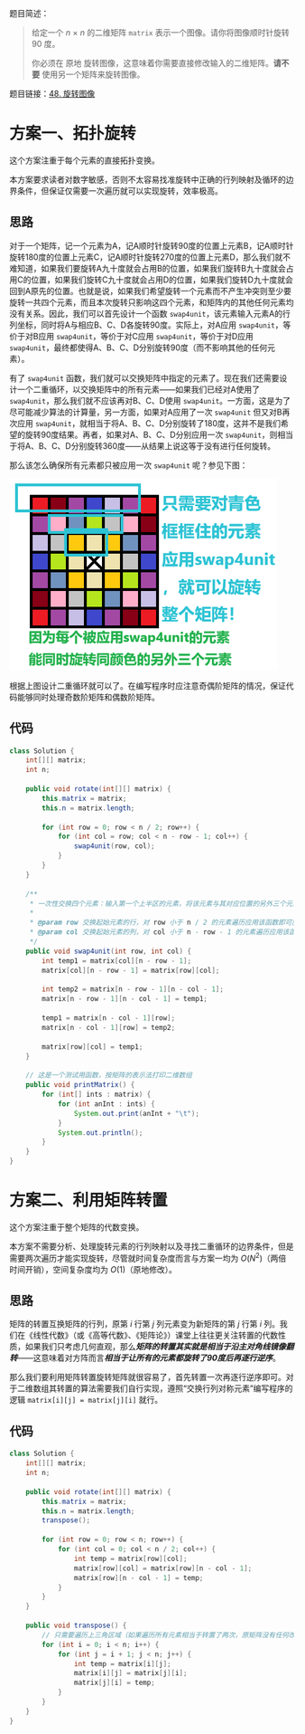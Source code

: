 题目简述：

> 给定一个 *n* × *n* 的二维矩阵 `matrix` 表示一个图像。请你将图像顺时针旋转 90 度。
>
> 你必须在 原地 旋转图像，这意味着你需要直接修改输入的二维矩阵。**请不要** 使用另一个矩阵来旋转图像。

题目链接：[48. 旋转图像](https://leetcode.cn/problems/rotate-image/)

# 方案一、拓扑旋转

这个方案注重于每个元素的直接拓扑变换。

本方案要求读者对数字敏感，否则不太容易找准旋转中正确的行列映射及循环的边界条件，但保证仅需要一次遍历就可以实现旋转，效率极高。

## 思路

对于一个矩阵，记一个元素为A，记A顺时针旋转90度的位置上元素B，记A顺时针旋转180度的位置上元素C，记A顺时针旋转270度的位置上元素D，那么我们就不难知道，如果我们要旋转A九十度就会占用B的位置，如果我们旋转B九十度就会占用C的位置，如果我们旋转C九十度就会占用D的位置，如果我们旋转D九十度就会回到A原先的位置。也就是说，如果我们希望旋转一个元素而不产生冲突则至少要旋转一共四个元素，而且本次旋转只影响这四个元素，和矩阵内的其他任何元素均没有关系。因此，我们可以首先设计一个函数 `swap4unit`，该元素输入元素A的行列坐标，同时将A与相应B、C、D各旋转90度。实际上，对A应用 `swap4unit`，等价于对B应用 `swap4unit`，等价于对C应用 `swap4unit`，等价于对D应用 `swap4unit`，最终都使得A、B、C、D分别旋转90度（而不影响其他的任何元素）。

有了 `swap4unit` 函数，我们就可以交换矩阵中指定的元素了。现在我们还需要设计一个二重循环，以交换矩阵中的所有元素——如果我们已经对A使用了 `swap4unit`，那么我们就不应该再对B、C、D使用 `swap4unit`。一方面，这是为了尽可能减少算法的计算量，另一方面，如果对A应用了一次 `swap4unit` 但又对B再次应用 `swap4unit`，就相当于将A、B、C、D分别旋转了180度，这并不是我们希望的旋转90度结果。再者，如果对A、B、C、D分别应用一次 `swap4unit`，则相当于将A、B、C、D分别旋转360度——从结果上说这等于没有进行任何旋转。

那么该怎么确保所有元素都只被应用一次 `swap4unit` 呢？参见下图：

![旋转矩阵示意图](images/48.png)

根据上图设计二重循环就可以了。在编写程序时应注意奇偶阶矩阵的情况，保证代码能够同时处理奇数阶矩阵和偶数阶矩阵。

## 代码

```java
class Solution {
    int[][] matrix;
    int n;

    public void rotate(int[][] matrix) {
        this.matrix = matrix;
        this.n = matrix.length;

        for (int row = 0; row < n / 2; row++) {
            for (int col = row; col < n - row - 1; col++) {
                swap4unit(row, col);
            }
        }
    }

    /**
     * 一次性交换四个元素：输入第一个上半区的元素，将该元素与其对应位置的另外三个元素均顺时针旋转 90 度
     *
     * @param row 交换起始元素的行，对 row 小于 n / 2 的元素遍历应用该函数即可旋转整个矩阵
     * @param col 交换起始元素的列，对 col 小于 n - row - 1 的元素遍历应用该函数即可旋转整个矩阵
     */
    public void swap4unit(int row, int col) {
        int temp1 = matrix[col][n - row - 1];
        matrix[col][n - row - 1] = matrix[row][col];

        int temp2 = matrix[n - row - 1][n - col - 1];
        matrix[n - row - 1][n - col - 1] = temp1;

        temp1 = matrix[n - col - 1][row];
        matrix[n - col - 1][row] = temp2;

        matrix[row][col] = temp1;
    }

    // 这是一个测试用函数，按矩阵的表示法打印二维数组
    public void printMatrix() {
        for (int[] ints : matrix) {
            for (int anInt : ints) {
                System.out.print(anInt + "\t");
            }
            System.out.println();
        }
    }
}
```

# 方案二、利用矩阵转置

这个方案注重于整个矩阵的代数变换。

本方案不需要分析、处理旋转元素的行列映射以及寻找二重循环的边界条件，但是需要两次遍历才能实现旋转，尽管就时间复杂度而言与方案一均为 $O(N^2)$（两倍时间开销），空间复杂度均为 $O(1)$（原地修改）。

## 思路

矩阵的转置互换矩阵的行列，原第 $i$ 行第 $j$ 列元素变为新矩阵的第 $j$ 行第 $i$ 列。我们在《线性代数》（或《高等代数》、《矩阵论》）课堂上往往更关注转置的代数性质，如果我们只考虑几何直观，那么***矩阵的转置其实就是相当于沿主对角线镜像翻转***——这意味着对方阵而言***相当于让所有的元素都旋转了90度后再逐行逆序***。

那么我们要利用矩阵转置旋转矩阵就很容易了，首先转置一次再逐行逆序即可。对于二维数组其转置的算法需要我们自行实现，遵照“交换行列对称元素”编写程序的逻辑 `matrix[i][j] = matrix[j][i]` 就行。

## 代码

```java
class Solution {
    int[][] matrix;
    int n;

    public void rotate(int[][] matrix) {
        this.matrix = matrix;
        this.n = matrix.length;
        transpose();

        for (int row = 0; row < n; row++) {
            for (int col = 0; col < n / 2; col++) {
                int temp = matrix[row][col];
                matrix[row][col] = matrix[row][n - col - 1];
                matrix[row][n - col - 1] = temp;
            }
        }
    }

    public void transpose() {
        // 只需要遍历上三角区域（如果遍历所有元素相当于转置了两次，原矩阵没有任何改变）
        for (int i = 0; i < n; i++) {
            for (int j = i + 1; j < n; j++) {
                int temp = matrix[i][j];
                matrix[i][j] = matrix[j][i];
                matrix[j][i] = temp;
            }
        }
    }
}
```


